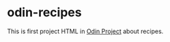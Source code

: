 # odin-recipes
This is first project HTML in [Odin Project](https://www.theodinproject.com/lessons/foundations-recipes) about recipes.
